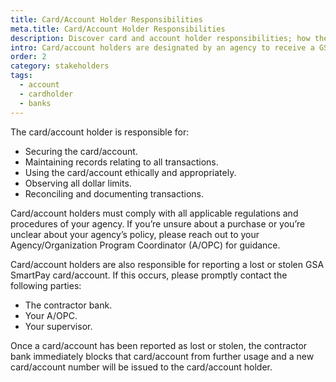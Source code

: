```yaml
---
title: Card/Account Holder Responsibilities
meta.title: Card/Account Holder Responsibilities
description: Discover card and account holder responsibilities; how they can comply with agency regulations and rules, maintain records, and keep their account secure.
intro: Card/account holders are designated by an agency to receive a GSA SmartPay® card/account.
order: 2
category: stakeholders
tags:
  - account
  - cardholder
  - banks
---
```


The card/account holder is responsible for:

- Securing the card/account.
- Maintaining records relating to all transactions.
- Using the card/account ethically and appropriately.
- Observing all dollar limits.
- Reconciling and documenting transactions.

Card/account holders must comply with all applicable regulations and procedures of your agency. If you’re unsure about a purchase or you’re unclear about your agency’s policy, please reach out to your Agency/Organization Program Coordinator (A/OPC) for guidance.

Card/account holders are also responsible for reporting a lost or stolen GSA SmartPay card/account. If this occurs, please promptly contact the following parties:

- The contractor bank.
- Your A/OPC.
- Your supervisor.

Once a card/account has been reported as lost or stolen, the contractor bank immediately blocks that card/account from further usage and a new card/account number will be issued to the card/account holder.
